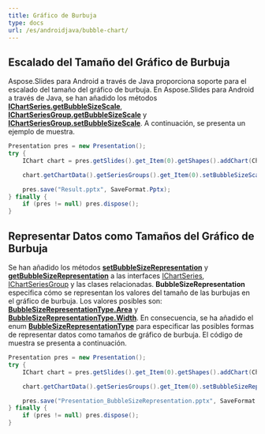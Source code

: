 ```yaml
---
title: Gráfico de Burbuja
type: docs
url: /es/androidjava/bubble-chart/
---
```


## **Escalado del Tamaño del Gráfico de Burbuja**
Aspose.Slides para Android a través de Java proporciona soporte para el escalado del tamaño del gráfico de burbuja. En Aspose.Slides para Android a través de Java, se han añadido los métodos [**IChartSeries.getBubbleSizeScale**](https://reference.aspose.com/slides/androidjava/com.aspose.slides/IChartSeries#getBubbleSizeScale--), [**IChartSeriesGroup.getBubbleSizeScale**](https://reference.aspose.com/slides/androidjava/com.aspose.slides/IChartSeriesGroup#getBubbleSizeScale--) y [**IChartSeriesGroup.setBubbleSizeScale**](https://reference.aspose.com/slides/androidjava/com.aspose.slides/IChartSeriesGroup#setBubbleSizeScale-int-). A continuación, se presenta un ejemplo de muestra.

```java
Presentation pres = new Presentation();
try {
    IChart chart = pres.getSlides().get_Item(0).getShapes().addChart(ChartType.Bubble, 100, 100, 400, 300);

    chart.getChartData().getSeriesGroups().get_Item(0).setBubbleSizeScale(150);

    pres.save("Result.pptx", SaveFormat.Pptx);
} finally {
    if (pres != null) pres.dispose();
}
```

## **Representar Datos como Tamaños del Gráfico de Burbuja**
Se han añadido los métodos [**setBubbleSizeRepresentation**](https://reference.aspose.com/slides/androidjava/com.aspose.slides/IChartSeriesGroup#setBubbleSizeRepresentation-int-) y [**getBubbleSizeRepresentation**](https://reference.aspose.com/slides/androidjava/com.aspose.slides/IChartSeriesGroup#getBubbleSizeRepresentation--) a las interfaces [IChartSeries](https://reference.aspose.com/slides/androidjava/com.aspose.slides/IChartSeries), [IChartSeriesGroup](https://reference.aspose.com/slides/androidjava/com.aspose.slides/IChartSeriesGroup) y las clases relacionadas. **BubbleSizeRepresentation** especifica cómo se representan los valores del tamaño de las burbujas en el gráfico de burbuja. Los valores posibles son: [**BubbleSizeRepresentationType.Area**](https://reference.aspose.com/slides/androidjava/com.aspose.slides/BubbleSizeRepresentationType#Area) y [**BubbleSizeRepresentationType.Width**](https://reference.aspose.com/slides/androidjava/com.aspose.slides/BubbleSizeRepresentationType#Width). En consecuencia, se ha añadido el enum [**BubbleSizeRepresentationType**](https://reference.aspose.com/slides/androidjava/com.aspose.slides/BubbleSizeRepresentationType) para especificar las posibles formas de representar datos como tamaños de gráfico de burbuja. El código de muestra se presenta a continuación.

```java
Presentation pres = new Presentation();
try {
    IChart chart = pres.getSlides().get_Item(0).getShapes().addChart(ChartType.Bubble, 50, 50, 600, 400, true);

    chart.getChartData().getSeriesGroups().get_Item(0).setBubbleSizeRepresentation(BubbleSizeRepresentationType.Width);

    pres.save("Presentation_BubbleSizeRepresentation.pptx", SaveFormat.Pptx);
} finally {
    if (pres != null) pres.dispose();
}
```